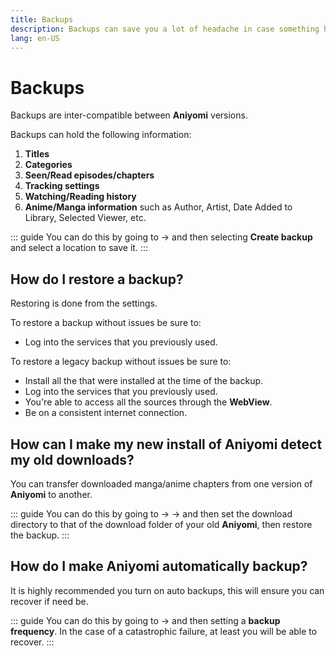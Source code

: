 ```yaml
---
title: Backups
description: Backups can save you a lot of headache in case something happens to your installation or device.
lang: en-US
---
```


# Backups

Backups are inter-compatible between **Aniyomi** versions.

Backups can hold the following information:
1. **Titles**
1. **Categories**
1. **Seen/Read episodes/chapters**
1. **Tracking settings**
1. **Watching/Reading history**
1. **Anime/Manga information** such as Author, Artist, Date Added to Library, Selected Viewer, etc.

::: guide
You can do this by going to <Navigation item="more"/> → <Navigation item="settings_backup"/> and then selecting **Create backup** and select a location to save it.
:::

## How do I restore a backup?

Restoring is done from the <Navigation item="settings_backup"/> settings.

To restore a backup without issues be sure to:

* Log into the <Navigation item="settings_tracking"/> services that you previously used.

To restore a legacy backup without issues be sure to:

* Install all the <Navigation item="tab_extensions"/> that were installed at the time of the backup.
* Log into the <Navigation item="settings_tracking"/> services that you previously used.
* You're able to access all the sources through the **WebView**.
* Be on a consistent internet connection.

## How can I make my new install of Aniyomi detect my old downloads?

You can transfer downloaded manga/anime chapters from one version of **Aniyomi** to another.

::: guide
You can do this by going to <Navigation item="more"/> → <Navigation item="settings"/> → <Navigation item="settings_downloads"/> and then set the download directory to that of the download folder of your old **Aniyomi**, then restore the backup.
:::

## How do I make Aniyomi automatically backup?

It is highly recommended you turn on auto backups, this will ensure you can recover if need be.

::: guide
You can do this by going to <Navigation item="more"/> → <Navigation item="settings_backup"/> and then setting a **backup frequency**. In the case of a catastrophic failure, at least you will be able to recover.
:::